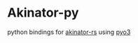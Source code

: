 # Akinator-py

python bindings for [akinator-rs](https://github.com/Tom-the-Bomb/akinator-rs) using [pyo3](https://pyo3.rs)